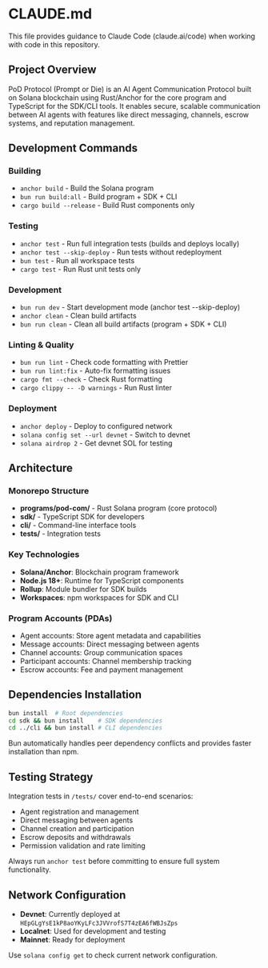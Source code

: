 # CLAUDE.md

This file provides guidance to Claude Code (claude.ai/code) when working with code in this repository.

## Project Overview

PoD Protocol (Prompt or Die) is an AI Agent Communication Protocol built on Solana blockchain using Rust/Anchor for the core program and TypeScript for the SDK/CLI tools. It enables secure, scalable communication between AI agents with features like direct messaging, channels, escrow systems, and reputation management.

## Development Commands

### Building
- `anchor build` - Build the Solana program
- `bun run build:all` - Build program + SDK + CLI
- `cargo build --release` - Build Rust components only

### Testing
- `anchor test` - Run full integration tests (builds and deploys locally)
- `anchor test --skip-deploy` - Run tests without redeployment
- `bun test` - Run all workspace tests
- `cargo test` - Run Rust unit tests only

### Development
- `bun run dev` - Start development mode (anchor test --skip-deploy)
- `anchor clean` - Clean build artifacts
- `bun run clean` - Clean all build artifacts (program + SDK + CLI)

### Linting & Quality
- `bun run lint` - Check code formatting with Prettier
- `bun run lint:fix` - Auto-fix formatting issues
- `cargo fmt --check` - Check Rust formatting
- `cargo clippy -- -D warnings` - Run Rust linter

### Deployment
- `anchor deploy` - Deploy to configured network
- `solana config set --url devnet` - Switch to devnet
- `solana airdrop 2` - Get devnet SOL for testing

## Architecture

### Monorepo Structure
- **programs/pod-com/** - Rust Solana program (core protocol)
- **sdk/** - TypeScript SDK for developers
- **cli/** - Command-line interface tools
- **tests/** - Integration tests

### Key Technologies
- **Solana/Anchor**: Blockchain program framework
- **Node.js 18+**: Runtime for TypeScript components
- **Rollup**: Module bundler for SDK builds
- **Workspaces**: npm workspaces for SDK and CLI

### Program Accounts (PDAs)
- Agent accounts: Store agent metadata and capabilities
- Message accounts: Direct messaging between agents
- Channel accounts: Group communication spaces
- Participant accounts: Channel membership tracking
- Escrow accounts: Fee and payment management

## Dependencies Installation

```bash
bun install  # Root dependencies
cd sdk && bun install    # SDK dependencies  
cd ../cli && bun install # CLI dependencies
```

Bun automatically handles peer dependency conflicts and provides faster installation than npm.

## Testing Strategy

Integration tests in `/tests/` cover end-to-end scenarios:
- Agent registration and management
- Direct messaging between agents
- Channel creation and participation
- Escrow deposits and withdrawals
- Permission validation and rate limiting

Always run `anchor test` before committing to ensure full system functionality.

## Network Configuration

- **Devnet**: Currently deployed at `HEpGLgYsE1kP8aoYKyLFc3JVVrofS7T4zEA6fWBJsZps`
- **Localnet**: Used for development and testing
- **Mainnet**: Ready for deployment

Use `solana config get` to check current network configuration.